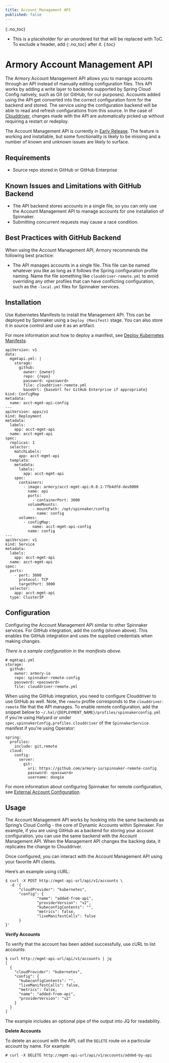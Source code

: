 ```yaml
---
title: Account Management API
published: false
---
```


{:.no_toc}
* This is a placeholder for an unordered list that will be replaced with ToC. To exclude a header, add {:.no_toc} after it.
{:toc}

# Armory Account Management API

The Armory Account Management API allows you to manage accounts through an API instead of manually editing configuration files. This API works by adding a write layer to backends supported by Spring Cloud Config natively, such as Git (or GitHub, for our purposes). Accounts added using the API get converted into the correct configuration form for the backend and stored. The service *using* the configuration backend will be able to read and refresh configurations from this source. In the case of [Clouddriver](https://blog.armory.io/deep-dive-into-clouddriver/), changes made with the API are automatically picked up without requiring a restart or redeploy.

The Account Management API is currently in [Early Release](https://kb.armory.io/releases/early-release-beta-GA/). The feature is working and installable, but some functionality is likely to be missing and a number of known and unknown issues are likely to surface.


## Requirements
- Source repo stored in GitHub or GitHub Enterprise

## Known Issues and Limitations with GitHub Backend

- The API backend stores accounts in a single file, so you can only use the Account Management API to manage accounts for one installation of Spinnaker.
- Submitting concurrent requests may cause a race condition.


## Best Practices with GitHub Backend

When using the Account Management API, Armory recommends the following best practice:

- The API manages accounts in a single file. This file can be named whatever you like as long as it follows the Spring configuration profile naming. Name the file something like `clouddriver-remote.yml` to avoid overriding any other profiles that can have conflicting configuration, such as the `-local.yml` files for Spinnaker services.


## Installation

Use Kubernetes Manifests to install the Management API. This can be deployed by Spinnaker using a `Deploy (Manifest)` stage. You can also store it in source control and use it as an artifact.

For more information aout how to deploy a manifest, see [Deploy Kubernetes Manifests](https://www.spinnaker.io/guides/user/kubernetes-v2/deploy-manifest/).


    apiVersion: v1
    data:
      mgmtapi.yml: |
        storage:
          github:
            owner: {owner}
            repo: {repo}
            password: <password>
            file: clouddriver-remote.yml
            baseUrl: {baseUrl for GitHub Enterprise if appropriate}
    kind: ConfigMap
    metadata:
      name: acct-mgmt-api-config
    ---
    apiVersion: apps/v1
    kind: Deployment
    metadata:
      labels:
        app: acct-mgmt-api
      name: acct-mgmt-api
    spec:
      replicas: 1
      selector:
        matchLabels:
          app: acct-mgmt-api
      template:
        metadata:
          labels:
            app: acct-mgmt-api
        spec:
          containers:
            - image: armory/acct-mgmt-api:0.0.1-7fb4dfd-dev0000
              name: api
              ports:
                - containerPort: 3000
              volumeMounts:
                - mountPath: /opt/spinnaker/config
                  name: config
          volumes:
            - configMap:
                name: acct-mgmt-api-config
              name: config
    ---
    apiVersion: v1
    kind: Service
    metadata:
      labels:
        app: acct-mgmt-api
      name: acct-mgmt-api
    spec:
      ports:
        - port: 3000
          protocol: TCP
          targetPort: 3000
      selector:
        app: acct-mgmt-api
      type: ClusterIP



## Configuration

Configuring the Account Management API similar to other Spinnaker services. For GitHub integration, add the config (shown above). This enables the GitHub integration and uses the supplied credentials when making changes.

*There is a sample configuration in the manifests above.*


    # mgmtapi.yml
    storage:
      github:
        owner: armory-io
        repo: spinnaker-remote-config
        password: <password>
        file: clouddriver-remote.yml

When using the GitHub integration, you need to configure Clouddriver to use GitHub as well. Note, the `remote` profile corresponds to the `clouddriver-remote` file that the API manages. To enable remote configuration, add the snippet below to `~/.hal/{DEPLOYMENT_NAME}/profiles/spinnakerconfig.yml` if you're using Halyard or under `spec.spinnakerConfig.profiles.clouddriver` of the `SpinnakerService` manifest if you're using Operator:

    spring:
      profiles:
        include: git,remote
      cloud:
        config:
          server:
            git:
              uri: https://github.com/armory-io/spinnaker-remote-config
              password: <password>
              username: doogie

For more information about configuring Spinnaker for remote configuration, see [External Account Configuration](https://www.spinnaker.io/setup/configuration/).

## Usage

The Account Management API works by hooking into the same backends as Spring’s Cloud Config - the core of Dynamic Accounts within Spinnaker. For example, if you are using GitHub as a backend for storing your account configuration, you can use the same backend with the Account Management API. When the Management API changes the backing data, it replicates the change to Clouddriver.

Once configured, you can interact with the Account Management API using your favorite API clients.

Here’s an example using cURL:

    $ curl -X POST http://mgmt-api-url/api/v1/accounts \
      -d '{
          "cloudProvider": "kubernetes",
          "config": {
                  "name": "added-from-api",
                  "providerVersion": "v2",
                  "kubeconfigContents": "",
                  "metrics": false,
                  "liveManifestCalls": false
          }
    }'

**Verify Accounts**

To verify that the account has been added successfully, use cURL to list accounts:

    $ curl http://mgmt-api-url/api/v1/accounts | jq
    [
      {
        "cloudProvider": "kubernetes",
        "config": {
          "kubeconfigContents": "",
          "liveManifestCalls": false,
          "metrics": false,
          "name": "added-from-api",
          "providerVersion": "v2"
        }
      }
    ]

The example includes an optional pipe of the output into JQ for readability.    

**Delete Accounts**

To delete an account with the API, call the `DELETE` route on a particular account by name. For example:

    # curl -X DELETE http://mgmt-api-url/api/v1/accounts/added-by-api
